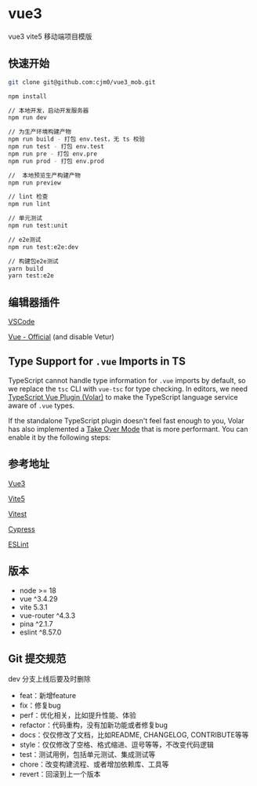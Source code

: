 # vue3

vue3 vite5 移动端项目模版

## 快速开始

```bash
git clone git@github.com:cjm0/vue3_mob.git

npm install

// 本地开发，启动开发服务器
npm run dev

// 为生产环境构建产物
npm run build - 打包 env.test，无 ts 校验
npm run test - 打包 env.test
npm run pre - 打包 env.pre
npm run prod - 打包 env.prod

//  本地预览生产构建产物
npm run preview

// lint 检查
npm run lint

// 单元测试
npm run test:unit

// e2e测试
npm run test:e2e:dev

// 构建包e2e测试
yarn build
yarn test:e2e
```

## 编辑器插件

[VSCode](https://code.visualstudio.com/)

[Vue - Official](https://marketplace.visualstudio.com/items?itemName=Vue.volar) (and disable Vetur)

## Type Support for `.vue` Imports in TS

TypeScript cannot handle type information for `.vue` imports by default, so we replace the `tsc` CLI with `vue-tsc` for type checking. In editors, we need [TypeScript Vue Plugin (Volar)](https://marketplace.visualstudio.com/items?itemName=Vue.volar) to make the TypeScript language service aware of `.vue` types.

If the standalone TypeScript plugin doesn't feel fast enough to you, Volar has also implemented a [Take Over Mode](https://github.com/johnsoncodehk/volar/discussions/471#discussioncomment-1361669) that is more performant. You can enable it by the following steps:

## 参考地址

[Vue3](https://cn.vuejs.org/guide/introduction.html)

[Vite5](https://cn.vitejs.dev/guide)

[Vitest](https://vitest.dev/)

[Cypress](https://www.cypress.io/)

[ESLint](https://eslint.org/)

## 版本

- node >= 18
- vue ^3.4.29
- vite 5.3.1
- vue-router ^4.3.3
- pina ^2.1.7
- eslint ^8.57.0

## Git 提交规范

dev 分支上线后要及时删除

- feat：新增feature
- fix：修复bug
- perf：优化相关，比如提升性能、体验
- refactor：代码重构，没有加新功能或者修复bug
- docs：仅仅修改了文档，比如README, CHANGELOG, CONTRIBUTE等等
- style：仅仅修改了空格、格式缩进、逗号等等，不改变代码逻辑
- test：测试用例，包括单元测试、集成测试等
- chore：改变构建流程、或者增加依赖库、工具等
- revert：回滚到上一个版本